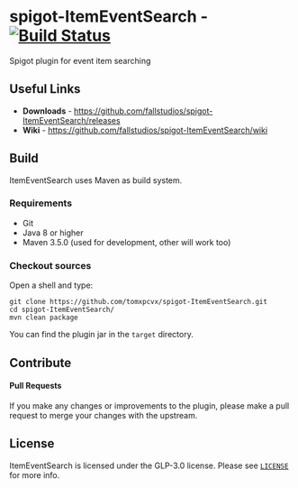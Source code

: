 # spigot-ItemEventSearch - [![Build Status](https://travis-ci.org/tomxpcvx/spigot-ItemEventSearch.svg?branch=master)](https://travis-ci.org/tomxpcvx/spigot-ItemEventSearch)

Spigot plugin for event item searching

## Useful Links
* **Downloads** - <https://github.com/fallstudios/spigot-ItemEventSearch/releases>
* **Wiki** - <https://github.com/fallstudios/spigot-ItemEventSearch/wiki>

## Build
ItemEventSearch uses Maven as build system.

### Requirements
* Git
* Java 8 or higher
* Maven 3.5.0 (used for development, other will work too)

### Checkout sources
Open a shell and type:
```
git clone https://github.com/tomxpcvx/spigot-ItemEventSearch.git
cd spigot-ItemEventSearch/
mvn clean package
```
You can find the plugin jar in the `target` directory.

## Contribute
#### Pull Requests
If you make any changes or improvements to the plugin, please make a pull request to merge your changes with the upstream.

## License
ItemEventSearch is licensed under the GLP-3.0 license. Please see [`LICENSE`](https://github.com/tomxpcvx/spigot-ItemEventSearch/blob/master/LICENSE) for more info.
